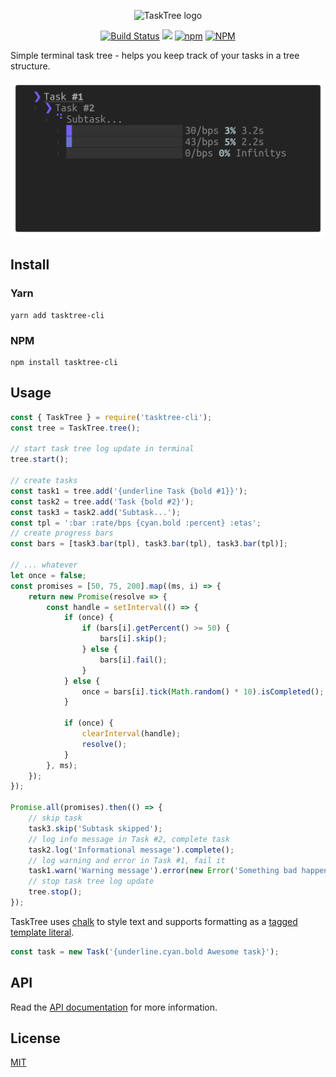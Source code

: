 <p align="center"><img width="200" src="https://cdn.jsdelivr.net/gh/keindev/tasktree/media/logo.svg" alt="TaskTree logo"></p>

<p align="center">
    <a href="https://travis-ci.com/keindev/tasktree"><img src="https://travis-ci.com/keindev/tasktree.svg?branch=master" alt="Build Status"></a>
    <a href="https://codecov.io/gh/keindev/tasktree"><img src="https://codecov.io/gh/keindev/tasktree/branch/master/graph/badge.svg" /></a>
    <a href="https://www.npmjs.com/package/tasktree-cli"><img alt="npm" src="https://img.shields.io/npm/v/tasktree-cli.svg"></a>
    <a href="https://www.npmjs.com/package/tasktree-cli"><img alt="NPM" src="https://img.shields.io/npm/l/tasktree-cli.svg"></a>
</p>

Simple terminal task tree - helps you keep track of your tasks in a tree structure.

<img src="media/demo.gif">

## Install

### Yarn

```
yarn add tasktree-cli
```

### NPM

```
npm install tasktree-cli
```

## Usage

```javascript
const { TaskTree } = require('tasktree-cli');
const tree = TaskTree.tree();

// start task tree log update in terminal
tree.start();

// create tasks
const task1 = tree.add('{underline Task {bold #1}}');
const task2 = tree.add('Task {bold #2}');
const task3 = task2.add('Subtask...');
const tpl = ':bar :rate/bps {cyan.bold :percent} :etas';
// create progress bars
const bars = [task3.bar(tpl), task3.bar(tpl), task3.bar(tpl)];

// ... whatever
let once = false;
const promises = [50, 75, 200].map((ms, i) => {
    return new Promise(resolve => {
        const handle = setInterval(() => {
            if (once) {
                if (bars[i].getPercent() >= 50) {
                    bars[i].skip();
                } else {
                    bars[i].fail();
                }
            } else {
                once = bars[i].tick(Math.random() * 10).isCompleted();
            }

            if (once) {
                clearInterval(handle);
                resolve();
            }
        }, ms);
    });
});

Promise.all(promises).then(() => {
    // skip task
    task3.skip('Subtask skipped');
    // log info message in Task #2, complete task
    task2.log('Informational message').complete();
    // log warning and error in Task #1, fail it
    task1.warn('Warning message').error(new Error('Something bad happened'), true);
    // stop task tree log update
    tree.stop();
});
```

TaskTree uses [chalk](https://www.npmjs.com/package/chalk) to style text and supports formatting as a [tagged template literal](https://www.npmjs.com/package/chalk#tagged-template-literal).

```javascript
const task = new Task('{underline.cyan.bold Awesome task}');
```

## API

Read the [API documentation](docs/api/index.md) for more information.

## License

[MIT](LICENSE)

